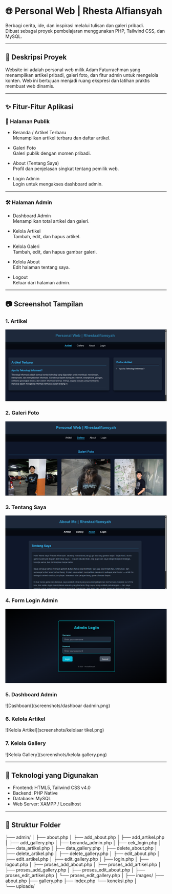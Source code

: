 # 🌐 Personal Web | Rhesta Alfiansyah

Berbagi cerita, ide, dan inspirasi melalui tulisan dan galeri pribadi.  
Dibuat sebagai proyek pembelajaran menggunakan PHP, Tailwind CSS, dan MySQL.

---

## 📌 Deskripsi Proyek

Website ini adalah personal web milik Adam Faturrachman yang menampilkan artikel pribadi, galeri foto, dan fitur admin untuk mengelola konten. Web ini bertujuan menjadi ruang ekspresi dan latihan praktis membuat web dinamis.

---

## ✨ Fitur-Fitur Aplikasi

### 📝 Halaman Publik
- Beranda / Artikel Terbaru  
  Menampilkan artikel terbaru dan daftar artikel.

- Galeri Foto  
  Galeri publik dengan momen pribadi.

- About (Tentang Saya)  
  Profil dan penjelasan singkat tentang pemilik web.

- Login Admin  
  Login untuk mengakses dashboard admin.

---

### 🛠 Halaman Admin
- Dashboard Admin  
  Menampilkan total artikel dan galeri.

- Kelola Artikel  
  Tambah, edit, dan hapus artikel.

- Kelola Galeri  
  Tambah, edit, dan hapus gambar galeri.

- Kelola About  
  Edit halaman tentang saya.

- Logout  
  Keluar dari halaman admin.

---

## 📷 Screenshot Tampilan

### 1. Artikel  
![Artikel](screenshots/artikel.png)

### 2. Galeri Foto  
![Galeri](screenshots/gallery.png)

### 3. Tentang Saya  
![About](screenshots/about.png)

### 4. Form Login Admin  
![Login](screenshots/login.png)

### 5. Dashboard Admin  
![Dashboard](screenshots/dashboar dadmin.png)

### 6. Kelola Artikel 
![Kelola Artikel](screenshots/kelolaar tikel.png)

### 7. Kelola Gallery 
![Kelola Gallery](screenshots/kelola gallery.png)

---

## 🧰 Teknologi yang Digunakan

- Frontend: HTML5, Tailwind CSS v4.0  
- Backend: PHP Native  
- Database: MySQL  
- Web Server: XAMPP / Localhost

---

## 📁 Struktur Folder
├── admin/
│   ├── about.php
│   ├── add_about.php
│   ├── add_artikel.php
│   ├── add_gallery.php
│   ├── beranda_admin.php
│   ├── cek_login.php
│   ├── data_artikel.php
│   ├── data_gallery.php
│   ├── delete_about.php
│   ├── delete_artikel.php
│   ├── delete_gallery.php
│   ├── edit_about.php
│   ├── edit_artikel.php
│   ├── edit_gallery.php
│   ├── login.php
│   ├── logout.php
│   ├── proses_add_about.php
│   ├── proses_add_artikel.php
│   ├── proses_add_gallery.php
│   ├── proses_edit_about.php
│   ├── proses_edit_artikel.php
│   └── proses_edit_gallery.php
│
├── images/
├── about.php
├── gallery.php
├── index.php
└── koneksi.php
│
└── uploads/
